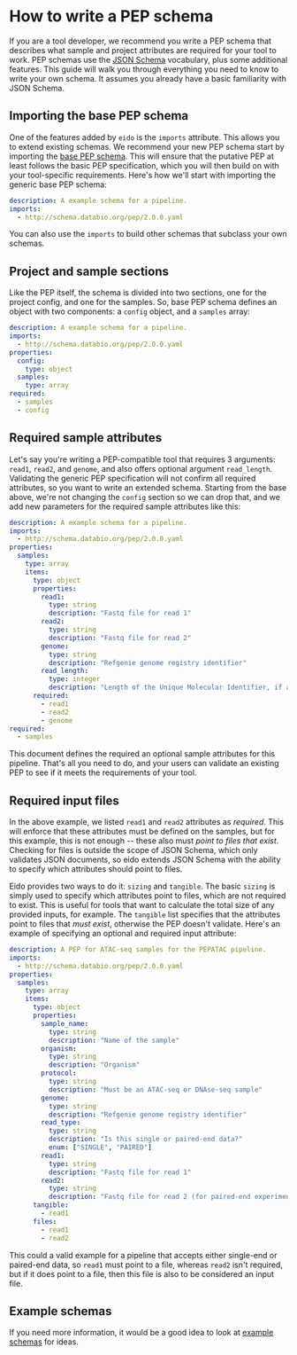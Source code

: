 # How to write a PEP schema

If you are a tool developer, we recommend you write a PEP schema that describes what sample and project attributes are required for your tool to work. PEP schemas use the [JSON Schema](https://json-schema.org/) vocabulary, plus some additional features. This guide will walk you through everything you need to know to write your own schema. It assumes you already have a basic familiarity with JSON Schema.


## Importing the base PEP schema

One of the features added by `eido` is the `imports` attribute. This allows you to extend existing schemas. We recommend your new PEP schema start by importing the [base PEP schema](http://schema.databio.org/pep/2.0.0.yaml). This will ensure that the putative PEP at least follows the basic PEP specification, which you will then build on with your tool-specific requirements. Here's how we'll start with importing the generic base PEP schema:

```yaml
description: A example schema for a pipeline.
imports:
  - http://schema.databio.org/pep/2.0.0.yaml
```

You can also use the `imports` to build other schemas that subclass your own schemas.

## Project and sample sections

Like the PEP itself, the schema is divided into two sections, one for the project config, and one for the samples. So, base PEP schema defines an object with two components: a `config` object, and a `samples` array:


```yaml
description: A example schema for a pipeline.
imports:
  - http://schema.databio.org/pep/2.0.0.yaml
properties:
  config:
    type: object
  samples:
    type: array
required:
  - samples
  - config
```


## Required sample attributes

Let's say you're writing a PEP-compatible tool that requires 3 arguments: `read1`, `read2`, and `genome`, and also offers optional argument `read_length`.  Validating the generic PEP specification will not confirm all required attributes, so you want to write an extended schema. Starting from the base above, we're not changing the `config` section so we can drop that, and we add new parameters for the required sample attributes like this:

```yaml
description: A example schema for a pipeline.
imports:
  - http://schema.databio.org/pep/2.0.0.yaml
properties:
  samples:
    type: array
    items:
      type: object
      properties:
        read1:
          type: string
          description: "Fastq file for read 1"
        read2:
          type: string
          description: "Fastq file for read 2"
        genome:
          type: string
          description: "Refgenie genome registry identifier"
        read_length:
          type: integer
          description: "Length of the Unique Molecular Identifier, if any"
      required:
        - read1
        - read2
        - genome
required:
  - samples
```

This document defines the required an optional sample attributes for this pipeline. That's all you need to do, and your users can validate an existing PEP to see if it meets the requirements of your tool.

## Required input files

In the above example, we listed `read1` and `read2` attributes as *required*. This will enforce that these attributes must be defined on the samples, but for this example, this is not enough -- these also must *point to files that exist*. Checking for files is outside the scope of JSON Schema, which only validates JSON documents, so eido extends JSON Schema with the ability to specify which attributes should point to files.

Eido provides two ways to do it: `sizing` and `tangible`. The basic `sizing` is simply used to specify which attributes point to files, which are not required to exist. This is useful for tools that want to calculate the total size of any provided inputs, for example. The `tangible` list specifies that the attributes point to files that *must exist*, otherwise the PEP doesn't validate. Here's an example of specifying an optional and required input attribute:

```yaml
description: A PEP for ATAC-seq samples for the PEPATAC pipeline.
imports:
  - http://schema.databio.org/pep/2.0.0.yaml
properties:
  samples:
    type: array
    items:
      type: object
      properties:
        sample_name:
          type: string
          description: "Name of the sample"
        organism:
          type: string
          description: "Organism"
        protocol:
          type: string
          description: "Must be an ATAC-seq or DNAse-seq sample"
        genome:
          type: string
          description: "Refgenie genome registry identifier"
        read_type:
          type: string
          description: "Is this single or paired-end data?"
          enum: ["SINGLE", "PAIRED"]
        read1:
          type: string
          description: "Fastq file for read 1"
        read2:
          type: string
          description: "Fastq file for read 2 (for paired-end experiments)"
      tangible:
        - read1
      files:
        - read1
        - read2
```

This could a valid example for a pipeline that accepts either single-end or paired-end data, so `read1` must point to a file, whereas `read2` isn't required, but if it does point to a file, then this file is also to be considered an input file.


## Example schemas

If you need more information, it would be a good idea to look at [example schemas](example-schemas.md) for ideas.
